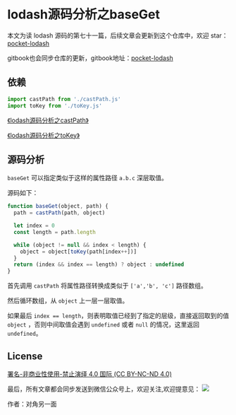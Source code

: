 # lodash源码分析之baseGet

本文为读 lodash 源码的第七十一篇，后续文章会更新到这个仓库中，欢迎 star：[pocket-lodash](https://github.com/yeyuqiudeng/pocket-lodash)

gitbook也会同步仓库的更新，gitbook地址：[pocket-lodash](https://www.gitbook.com/book/yeyuqiudeng/pocket-lodash/details)

## 依赖

```javascript
import castPath from './castPath.js'
import toKey from './toKey.js'
```

[《lodash源码分析之castPath》](./castPath.md)

[《lodash源码分析之toKey》](./toKey.md)

## 源码分析

`baseGet` 可以指定类似于这样的属性路径 `a.b.c` 深层取值。

源码如下：

```javascript
function baseGet(object, path) {
  path = castPath(path, object)

  let index = 0
  const length = path.length

  while (object != null && index < length) {
    object = object[toKey(path[index++])]
  }
  return (index && index == length) ? object : undefined
}
```

首先调用 `castPath` 将属性路径转换成类似于 `['a','b', 'c']` 路径数组。

然后循环数组，从 `object` 上一层一层取值。

如果最后 `index == length`，则表明取值已经到了指定的层级，直接返回取到的值 `object` ，否则中间取值会遇到 `undefined` 或者 `null` 的情况，这里返回 `undefined`。

## License

[署名-非商业性使用-禁止演绎 4.0 国际 (CC BY-NC-ND 4.0)](http://creativecommons.org/licenses/by-nc-nd/4.0/)

最后，所有文章都会同步发送到微信公众号上，欢迎关注,欢迎提意见：  ![](https://raw.githubusercontent.com/yeyuqiudeng/resource/master/images/qrcode_front-end-article.jpg) 

作者：对角另一面 
